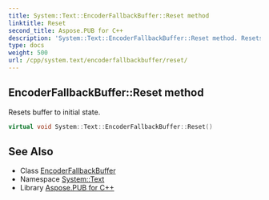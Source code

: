 ```yaml
---
title: System::Text::EncoderFallbackBuffer::Reset method
linktitle: Reset
second_title: Aspose.PUB for C++
description: 'System::Text::EncoderFallbackBuffer::Reset method. Resets buffer to initial state in C++.'
type: docs
weight: 500
url: /cpp/system.text/encoderfallbackbuffer/reset/
---
```

## EncoderFallbackBuffer::Reset method


Resets buffer to initial state.

```cpp
virtual void System::Text::EncoderFallbackBuffer::Reset()
```

## See Also

* Class [EncoderFallbackBuffer](../)
* Namespace [System::Text](../../)
* Library [Aspose.PUB for C++](../../../)
